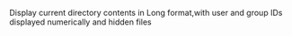 Display current directory contents in Long format,with user and group IDs displayed numerically and hidden files

